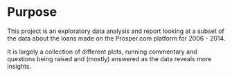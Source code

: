 # Purpose

This project is an exploratory data analysis and report looking at a subset of the data about the loans made on the Prosper.com platform for 2006 - 2014.

It is largely a collection of different plots, running commentary and questions being raised and (mostly) answered as the data reveals more insights.
